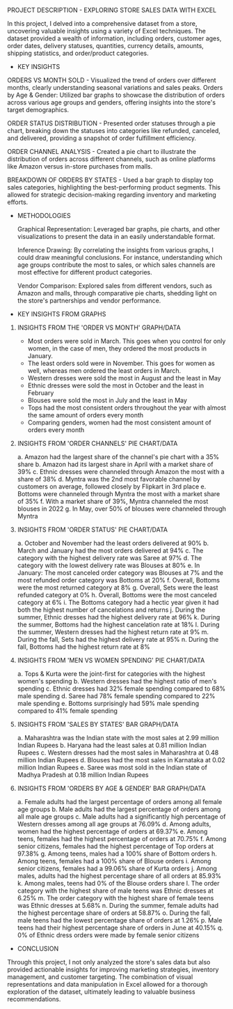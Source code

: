 PROJECT DESCRIPTION - EXPLORING STORE SALES DATA WITH EXCEL

In this project, I delved into a comprehensive dataset from a store, uncovering valuable insights using a variety of Excel techniques. The dataset provided a wealth of information, including orders, customer ages, order dates, delivery statuses, quantities, currency details, amounts, shipping statistics, and order/product categories.

- KEY INSIGHTS

ORDERS VS MONTH SOLD -  Visualized the trend of orders over different months, clearly understanding seasonal variations and sales peaks.
    Orders by Age & Gender: Utilized bar graphs to showcase the distribution of orders across various age groups and genders, offering insights into the store's target demographics.

ORDER STATUS DISTRIBUTION - Presented order statuses through a pie chart, breaking down the statuses into categories like refunded, canceled, and delivered, providing a snapshot of order fulfillment efficiency.

ORDER CHANNEL ANALYSIS - Created a pie chart to illustrate the distribution of orders across different channels, such as online platforms like Amazon versus in-store purchases from malls.

BREAKDOWN OF ORDERS BY STATES -  Used a bar graph to display top sales categories, highlighting the best-performing product segments. This allowed for strategic decision-making regarding inventory and marketing efforts.

- METHODOLOGIES

    Graphical Representation: Leveraged bar graphs, pie charts, and other visualizations to present the data in an easily understandable format.

    Inference Drawing: By correlating the insights from various graphs, I could draw meaningful conclusions. For instance, understanding which age groups contribute the most to sales, or which sales channels are most effective for different product categories.

    Vendor Comparison: Explored sales from different vendors, such as Amazon and malls, through comparative pie charts, shedding light on the store's partnerships and vendor performance.

- KEY INSIGHTS FROM GRAPHS
  
1. INSIGHTS FROM THE 'ORDER VS MONTH' GRAPH/DATA
   
   - Most orders were sold in March. This goes when you control for only women, in the case of men, they ordered the most products in January.
   - The least orders sold were in November. This goes for women as well, whereas men ordered the least orders in March.
   - Western dresses were sold the most in August and the least in May
   - Ethnic dresses were sold the most in October and the least in February
   - Blouses were sold the most in July and the least in May
   - Tops had the most consistent orders throughout the year with almost the same amount of orders every month
   - Comparing genders, women had the most consistent amount of orders every month

2. INSIGHTS FROM 'ORDER CHANNELS' PIE CHART/DATA

   a. Amazon had the largest share of the channel's pie chart with a 35% share
   b. Amazon had its largest share in April with a market share of 39%
   c. Ethnic dresses were channeled through Amazon the most with a share of 38%
   d. Myntra was the 2nd most favorable channel by customers on average, followed closely by Flipkart in 3rd place
   e. Bottoms were channeled through Myntra the most with a market share of 35%
   f. With a market share of 39%, Myntra channeled the most blouses in 2022
   g. In May, over 50% of blouses were channeled through Myntra

   
3. INSIGHTS FROM 'ORDER STATUS' PIE CHART/DATA

   a. October and November had the least orders delivered at 90%
   b. March and January had the most orders delivered at 94%
   c. The category with the highest delivery rate was Saree at 97%
   d. The category with the lowest delivery rate was Blouses at 80%
   e. In January: The most canceled order category was Blouses at 7% and the most refunded order category was Bottoms at 20%
   f. Overall, Bottoms were the most returned category at 8%
   g. Overall, Sets were the least refunded category at 0%
   h. Overall, Bottoms were the most canceled category at 6%
   i. The Bottoms category had a hectic year given it had both the highest number of cancelations and returns
   j. During the summer, Ethnic dresses had the highest delivery rate at 96%
   k. During the summer, Bottoms had the highest cancelation rate at 18%
   l. During the summer, Western dresses had the highest return rate at 9%
   m. During the fall, Sets had the highest delivery rate at 95%
   n. During the fall, Bottoms had the highest return rate at 8%

4. INSIGHTS FROM 'MEN VS WOMEN SPENDING' PIE CHART/DATA

   a. Tops & Kurta were the joint-first for categories with the highest women's spending
   b. Western dresses had the highest ratio of men's spending
   c. Ethnic dresses had 32% female spending compared to 68% male spending
   d. Saree had 78% female spending compared to 22% male spending
   e. Bottoms surprisingly had 59% male spending compared to 41% female spending
   
5. INSIGHTS FROM 'SALES BY STATES' BAR GRAPH/DATA

   a. Maharashtra was the Indian state with the most sales at 2.99 million Indian Rupees
   b. Haryana had the least sales at 0.81 million Indian Rupees
   c. Western dresses had the most sales in Maharashtra at 0.48 million Indian Rupees
   d. Blouses had the most sales in Karnataka at 0.02 million Indian Rupees
   e. Saree was most sold in the Indian state of Madhya Pradesh at 0.18 million Indian Rupees
   
6. INSIGHTS FROM 'ORDERS BY AGE & GENDER' BAR GRAPH/DATA

   a. Female adults had the largest percentage of orders among all female age groups
   b. Male adults had the largest percentage of orders among all male age groups
   c. Male adults had a significantly high percentage of Western dresses among all age groups at 76.09%
   d. Among adults, women had the highest percentage of orders at 69.37%
   e. Among teens, females had the highest percentage of orders at 70.75%
   f. Among senior citizens, females had the highest percentage of Top orders at 97.38%
   g. Among teens, males had a 100% share of Bottom orders
   h. Among teens, females had a 100% share of Blouse orders
   i. Among senior citizens, females had a 99.06% share of Kurta orders
   j. Among males, adults had the highest percentage share of all orders at 85.93%
   k. Among males, teens had 0% of the Blouse orders share
   l. The order category with the highest share of male teens was Ethnic dresses at 6.25%
   m. The order category with the highest share of female teens was Ethnic dresses at 5.68%
   n. During the summer, female adults had the highest percentage share of orders at 58.87%
   o. During the fall, male teens had the lowest percentage share of orders at 1.26%
   p. Male teens had their highest percentage share of orders in June at 40.15%
   q. 0% of Ethnic dress orders were made by female senior citizens


   
- CONCLUSION

Through this project, I not only analyzed the store's sales data but also provided actionable insights for improving marketing strategies, inventory management, and customer targeting. The combination of visual representations and data manipulation in Excel allowed for a thorough exploration of the dataset, ultimately leading to valuable business recommendations.
